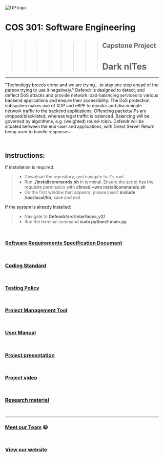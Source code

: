<img src="https://cs.up.ac.za/static/images/headerUP.jpg" alt="UP logo">

COS 301: Software Engineering
=========================

>>>>>>>>## Capstone Project
>>>>>>>># Dark nITes

---

"Technology breeds crime and we are trying... to stay one step ahead of the person trying to use it negatively."
Defendr is designed to detect, and deflect DoS attacks and provide network load-balancing services to various backend applications and ensure their accessibility.  The DoS protection subsystem makes use of XDP and eBPF to monitor and discriminate network traffic to the backend applications.  Offending packets/IPs are dropped/blacklisted, whereas legal traffic is balanced.  Balancing will be governed by algorithms, e.g. (weighted) round-robin.  Defendr will be situated between the end-user and applications, with Direct Server Return being used to handle responses.

`
`

## **Instructions:**
If installation is required:
> - Download the repository, and navigate to it's root
> - Run **./installcommands.sh** in terminal.  Ensure the script has the requisite permission with **chmod +wrx installcommands.sh**
> - On the first window that appears, please insert **include /usr/local/lib**, save and exit

If the system is already installed:
> - Navigate to **Defendr/src/Interfaces_v2/**
> - Run the terminal command **sudo python3 main.py**

`
`

### <a href="https://darknites.co.za/pdf/Defendr%20-%20Software%20Requirements%20Specification.pdf" target="_blank">Software Requirements Specification Document</a>

`
`

### <a href="https://darknites.co.za/pdf/Defendr%20-%20Coding%20Standard%20.pdf" target="_blank">Coding Standard</a>

`
`

### <a href="https://darknites.co.za/pdf/Defendr%20-%20Testing%20Policy.pdf" target="_blank">Testing Policy</a>

`
`

### <a href="https://app.zenhub.com/workspaces/dark-nites-capstone-project-5cc616ec67dcfa43a66a40f3/board?repos=182156942" target="_blank">Project Management Tool</a>

`
`

### <a href="https://darknites.co.za/pdf/Defendr%20-%20User%20manual.pdf" target="_blank">User Manual</a>

`
`

### <a href="https://darknites.co.za/documents/Virtual%20Demo.pptx" target="_blank">Project presentation</a>

`
`

### <a href="https://darknites.co.za/documents/Demo%20Video.ppsx" target="_blank">Project video</a>

`
`

### <a href="https://darknites.co.za/documents" target="_blank">Research material</a>

`
`

---

### <a href="https://github.com/cos301-2019-se/Defendr/blob/master/SRS/team.md" target="_blank">Meet our Team</a> :smiley:

`
`

### <a href="https://www.darknites.co.za/" target="_blank">View our website</a>